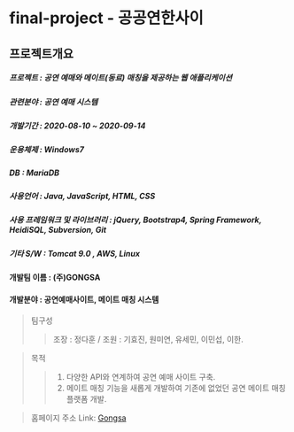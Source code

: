# final-project - 공공연한사이
</hr>


## 프로젝트개요
##### 프로젝트 : 공연 예매와 메이트(동료) 매칭을 제공하는 웹 애플리케이션
##### 관련분야 : 공연 예매 시스템
##### 개발기간 : 2020-08-10 ~ 2020-09-14
##### 운용체제 : Windows7
##### DB : MariaDB
##### 사용언어 : Java, JavaScript, HTML, CSS
##### 사용 프레임워크 및 라이브러리 : jQuery, Bootstrap4, Spring Framework, HeidiSQL, Subversion, Git
##### 기타 S/W : Tomcat 9.0 , AWS, Linux


#### 개발팀 이름 : (주)GONGSA
#### 개발분야 : 공연예매사이트, 메이트 매칭 시스템
> 팀구성 
> > 조장 : 정다훈 /
> > 조원 : 기효진, 원미연, 유세민, 이민섭, 이한.

> 목적
> > 1. 다양한 API와 연계하여 공연 예매 사이트 구축.
> > 2. 메이트 매칭 기능을 새롭게 개발하여 기존에 없었던 공연 메이트 매칭 플랫폼 개발.

> 홈페이지 주소 Link: [Gongsa][googlelink]

[googlelink]: http://13.124.1.149:8080/ "gongsa"
